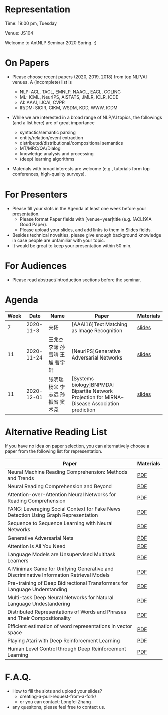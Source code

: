 # Representation

  Time: 19:00 pm, Tuesday

  Venue: JS104

  Welcome to AntNLP Seminar 2020 Spring. :)

# On Papers
 * Please choose recent papers (2020, 2019, 2018) from top NLP/AI venues. A (incomplete) list is

    * NLP: ACL, TACL, EMNLP, NAACL, EACL, COLING
    * ML: ICML, NeurIPS, AISTATS, JMLR, ICLR, ICDE
    * AI: AAAI, IJCAI, CVPR
    * IR/DM: SIGIR, CIKM, WSDM, KDD, WWW, ICDM
 
* While we are interested in a broad range of NLP/AI topics, the followings (and a list here) are of great importance

    * syntactic/semantic parsing
    * entity/relation/event extraction
    * distributed/distributional/compositional semantics
    * MT/MRC/QA/Dialog
    * knowledge analysis and processing
    * (deep) learning algorithms

* Materials with broad interests are welcome (e.g., tutorials form top conferences, high-quality surveys).

# For Presenters

 * Please fill your slots in the Agenda at least one week before your presentation.
    * Please format Paper fields with [venue+year]title (e.g. [ACL19]A Good Paper).
    * Please upload your slides, and add links to them in Slides fields.
 * Besides technical novelties, please give enough background knowledge in case people are unfamiliar with your topic.
 * It would be great to keep your presentation within 50 min.

# For Audiences
 * Please read abstract/introduction sections before the seminar.
 
# Agenda

| Week | Date | Name | Paper | Materials |
|------|------|------|-------|-----------|
|7|2020-11-3|宋扬|[AAAI16]Text Matching as Image Recognition|[slides](https://github.com/NLPcourse/Representation/blob/main/Alternative%20Reading%20List/Text%20Matching%20as%20Image%20Recognition.pdf)|
|11|2020-11-24|王兆杰 李潇 孙雪晴 王旭 曹宇轩|[NeurIPS]Generative Adversarial Networks|[slides](https://www.syncw.work/2020/11/12/GAN-%E7%94%9F%E6%88%90%E5%AF%B9%E6%8A%97%E7%BD%91%E7%BB%9C)|
|11|2020-12-01|张明瑞 杨义 李志远 孙振省 窦术尧|[Systems biology]BNPMDA: Bipartite Network Projection for MiRNA–Disease Association prediction|[slides](https://share.weiyun.com/G7Pv7QwA)|






# Alternative Reading List

If you have no idea on paper selection, you can alternatively choose a paper from the following list for representation.

| Paper | Materials |
|-|-|
| Neural Machine Reading Comprehension: Methods and Trends | [PDF](https://github.com/NLPcourse/Representation/blob/main/Alternative%20Reading%20List/Neural%20Machine%20Reading%20Comprehension%20Methods%20and%20Trends.pdf) |
| Neural Reading Comprehension and Beyond |  [PDF](https://github.com/NLPcourse/Representation/blob/main/Alternative%20Reading%20List/Neural%20Reading%20Comprehension%20and%20Beyond.pdf) |
| Attention-over-Attention Neural Networks for Reading Comprehension | [PDF](https://github.com/NLPcourse/Representation/blob/main/Alternative%20Reading%20List/Attention-over-Attention%20Neural%20Networks%20for%20Reading%20Comprehension.pdf) |
| FANG: Leveraging Social Context for Fake News Detection Using Graph Representation | [PDF](https://github.com/NLPcourse/Representation/blob/main/Alternative%20Reading%20List/Leveraging%20Social%20Context%20for%20Fake%20News%20Detection.pdf)|
| Sequence to Sequence Learning with Neural Networks | [PDF](https://github.com/NLPcourse/Representation/blob/main/Alternative%20Reading%20List/Sequence%20to%20Sequence%20Learning%20with%20Neural%20Networks.pdf) |
| Generative Adversarial Nets | [PDF](https://github.com/NLPcourse/Representation/blob/main/Alternative%20Reading%20List/Generative%20Adversarial%20Nets.pdf) |
| Attention is All You Need | [PDF](https://github.com/NLPcourse/Representation/blob/main/Alternative%20Reading%20List/attention%20is%20all%20you%20need.pdf) |
| Language Models are Unsupervised Multitask Learners  | [PDF](https://github.com/NLPcourse/Representation/blob/main/Alternative%20Reading%20List/language%20models%20are%20unsupervised%20multitask%20learners.pdf) |
| A Minimax Game for Unifying Generative and Discriminative Information Retrieval Models | [PDF](https://github.com/NLPcourse/Representation/blob/main/Alternative%20Reading%20List/A%20Minimax%20Game%20for%20Unifying%20Generative%20and%20Discriminative%20Information%20Retrieval%20Models.pdf) |
| Pre-training of Deep Bidirectional Transformers for Language Understanding | [PDF](https://github.com/NLPcourse/Representation/blob/main/Alternative%20Reading%20List/Pre-training%20of%20Deep%20Bidirectional%20Transformers%20for%20Language%20Understanding.pdf) |
| Multi-task Deep Neural Networks for Natural Language Undestandering | [PDF](https://github.com/NLPcourse/Representation/blob/main/Alternative%20Reading%20List/multi-task%20deep%20neural%20networks%20for%20natural%20language%20undestandering.pdf) |
| Distributed Representations of Words and Phrases and Their Compositionality | [PDF](https://github.com/NLPcourse/Representation/blob/main/Alternative%20Reading%20List/Distributed%20representations%20of%20words%20and%20phrases%20and%20their%20compositionality.pdf) |
| Efficient estimation of word representations in vector space | [PDF](https://github.com/NLPcourse/Representation/blob/main/Alternative%20Reading%20List/Efficient%20estimation%20of%20word%20representations%20in%20vector%20space.pdf) |
| Playing Atari with Deep Reinforcement Learning  | [PDF](https://github.com/NLPcourse/Representation/blob/main/Alternative%20Reading%20List/Playing%20Atari%20with%20Deep%20Reinforcement%20Learning.pdf) |
| Human Level Control through Deep Reinforcement Learning  | [PDF](https://github.com/NLPcourse/Representation/blob/main/Alternative%20Reading%20List/Human%20Level%20Control%20through%20Deep%20Reinforcement%20Learning.pdf) |


# F.A.Q.

* How to fill the slots and upload your slides?
   * creating-a-pull-request-from-a-fork/
   * or you can contact: Longfei Zhang
* any quesitons, please feel free to contact us.

